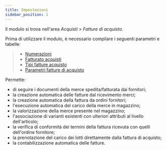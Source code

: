 ```yaml
---
title: Impostazioni
sidebar_position: 1
---
```


Il modulo si trova nell'area *Acquisti > Fatture di acquisto*.

Prima di utilizzare il modulo, è necessario compilare i seguenti parametri e tabelle: 
> - [Numerazioni](/docs/configurations/tables/fluentis-numerations)    
> - [Fatturato acquisti](/docs/configurations/tables/purchase/purchase-turnover/)
> - [Tipi fatture acquisto](/docs/configurations/tables/purchase/purchase-invoices-type)
> - [Parametri fatture di acquisto](/docs/configurations/parameters/purchase/purchase-invoices-parameters)

Permette:
- di seguire i documenti della merce spedita/fatturata dai fornitori;
- la creazione automatica delle fatture dal ricevimento merci;
- la creazione automatica della fattura da ordini fornitori;
- l'esecuzione automatica del carico della merce in magazzino;
- la valorizzazione della merce presente nel magazzino;
- l'associazione di varianti esistenti con ulteriori attributi al livello dell'articolo;
- la verifica di conformità dei termini della fattura ricevuta con quelli dell'ordine fornitore;
- la prenotazione del carico dei lotti direttamente dalla fattura di acquisto;
- la contabilizzazione automatica delle fatture.
